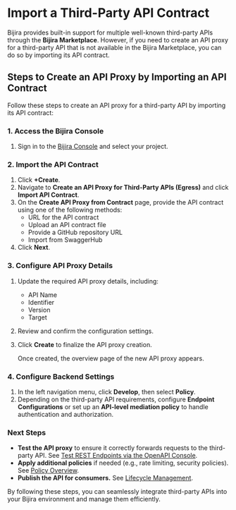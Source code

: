 # Import a Third-Party API Contract

Bijira provides built-in support for multiple well-known third-party APIs through the **Bijira Marketplace**. However, if you need to create an API proxy for a third-party API that is not available in the Bijira Marketplace, you can do so by importing its API contract.  

## Steps to Create an API Proxy by Importing an API Contract  

Follow these steps to create an API proxy for a third-party API by importing its API contract:  

### 1. Access the Bijira Console

1. Sign in to the [Bijira Console](https://console.bijira.dev/) and select your project.  

### 2. Import the API Contract

1. Click **+Create**.
2. Navigate to **Create an API Proxy for Third-Party APIs (Egress)** and click **Import API Contract**.  
3. On the **Create API Proxy from Contract** page, provide the API contract using one of the following methods:  
    - URL for the API contract  
    - Upload an API contract file  
    - Provide a GitHub repository URL  
    - Import from SwaggerHub  
4. Click **Next**.

### 3. Configure API Proxy Details

1. Update the required API proxy details, including:  
    - API Name  
    - Identifier  
    - Version  
    - Target  
2. Review and confirm the configuration settings.  
3. Click **Create** to finalize the API proxy creation.  

   Once created, the overview page of the new API proxy appears.  

### 4. Configure Backend Settings

1. In the left navigation menu, click **Develop**, then select **Policy**.  
2. Depending on the third-party API requirements, configure **Endpoint Configurations** or set up an **API-level mediation policy** to handle authentication and authorization.  

### Next Steps

- **Test the API proxy** to ensure it correctly forwards requests to the third-party API. See [Test REST Endpoints via the OpenAPI Console](../../test-api-proxy/openapi-console.md).  
- **Apply additional policies** if needed (e.g., rate limiting, security policies). See [Policy Overview](../../develop-api-proxy/policy/attach-and-manage-policies.md#attach-a-policy).  
- **Publish the API for consumers.** See [Lifecycle Management](../../develop-api-proxy/lifecycle-management.md).  

By following these steps, you can seamlessly integrate third-party APIs into your Bijira environment and manage them efficiently.  
